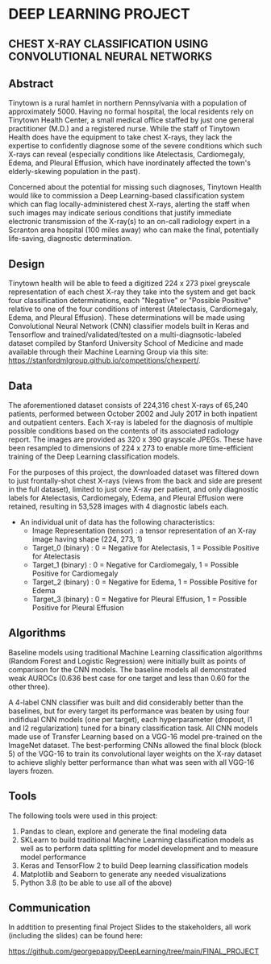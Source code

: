 # DEEP LEARNING PROJECT

## CHEST X-RAY CLASSIFICATION USING CONVOLUTIONAL NEURAL NETWORKS 

## Abstract

Tinytown is a rural hamlet in northern Pennsylvania with a population of approximately 5000. Having no formal hospital, the local residents rely on Tinytown Health Center, a small medical office staffed by just one general practitioner (M.D.) and a registered nurse. While the staff of Tinytown Health does have the equipment to take chest X-rays, they lack the expertise to confidently diagnose some of the severe conditions which such X-rays can reveal (especially conditions like Atelectasis, Cardiomegaly, Edema, and Pleural Effusion, which have inordinately affected the town's elderly-skewing population in the past). 

Concerned about the potential for missing such diagnoses, Tinytown Health would like to commission a Deep Learning-based classification system which can flag locally-administered chest X-rays, alerting the staff when such images may indicate serious conditions that justify immediate electronic transmission of the X-ray(s) to an on-call radiology expert in a Scranton area hospital (100 miles away) who can make the final, potentially life-saving, diagnostic determination.

## Design

Tinytown health will be able to feed a digitized 224 x 273 pixel greyscale representation of each chest X-ray they take into the system and get back four classification determinations, each "Negative" or "Possible Positive" relative to one of the four conditions of interest (Atelectasis, Cardiomegaly, Edema, and Pleural Effusion). These determinations will be made using Convolutional Neural Network (CNN) classifier models built in Keras and Tensorflow and trained/validated/tested on a multi-diagnsotic-labeled dataset compiled by Stanford University School of Medicine and made available through their Machine Learning Group via this site: https://stanfordmlgroup.github.io/competitions/chexpert/. 

## Data

The aforementioned dataset consists of 224,316 chest X-rays of 65,240 patients, performed between October 2002 and July 2017 in both inpatient and outpatient centers. Each X-ray is labeled for the diagnosis of multiple possible conditions based on the contents of its associated radiology report. The images are provided as 320 x 390 grayscale JPEGs. These have been resampled to dimensions of 224 x 273 to enable more time-efficient training of the Deep Learning classification models.

For the purposes of this project, the downloaded dataset was filtered down to just frontally-shot chest X-rays (views from the back and side are present in the full dataset), limited to just one X-ray per patient, and only diagnostic labels for Atelectasis, Cardiomegaly, Edema, and Pleural Effusion were retained, resulting in 53,528 images with 4 diagnostic labels each.

- An individual unit of data has the following characteristics:
  - Image Representation (tensor)  :  a tensor representation of an X-ray image having shape (224, 273, 1)
  - Target_0 (binary)                        :  0 = Negative for Atelectasis, 1 = Possible Positive for Atelectasis
  - Target_1 (binary)                        :  0 = Negative for Cardiomegaly, 1 = Possible Positive for Cardiomegaly
  - Target_2 (binary)                        :  0 = Negative for Edema, 1 = Possible Positive for Edema
  - Target_3 (binary)                        :  0 = Negative for Pleural Effusion, 1 = Possible Positive for Pleural Effusion

## Algorithms

Baseline models using traditional Machine Learning classification algorithms (Random Forest and Logistic Regression) were initially built as points of comparison for the CNN models. The baseline models all demonstrated weak AUROCs (0.636 best case for one target and less than 0.60 for the other three).

A 4-label CNN classifier was built and did considerably better than the baselines, but for every target its performance was beaten by using four indifidual CNN models (one per target), each hyperparameter (dropout, l1 and l2 regularization) tuned for a binary classification task. All CNN models made use of Transfer Learning based on a VGG-16 model pre-trained on the ImageNet dataset. The best-performing CNNs allowed the final block (block 5) of the VGG-16 to train its convolutional layer weights on the X-ray dataset to achieve slighly better performance than what was seen with all VGG-16 layers frozen.

## Tools 

The following tools were used in this project:

1. Pandas to clean, explore and generate the final modeling data
2. SKLearn to build traditional Machine Learning classification models as well as to perform data splitting for model development and  to measure model performance 
3. Keras and TensorFlow 2 to build Deep learning classification models
4. Matplotlib and Seaborn to generate any needed visualizations
5. Python 3.8 (to be able to use all of the above)

## Communication

In addtition to presenting final Project Slides to the stakeholders, all work (including the slides) can be found here: 

https://github.com/georgepappy/DeepLearning/tree/main/FINAL_PROJECT

